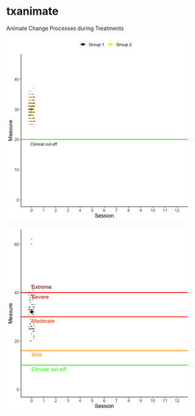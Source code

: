 # txanimate
Animate Change Processes during Treatments

![First idea, two groups](psychdata_anim_01.gif)

![Second idea, cut offs](sgdata_anim_01.gif)
